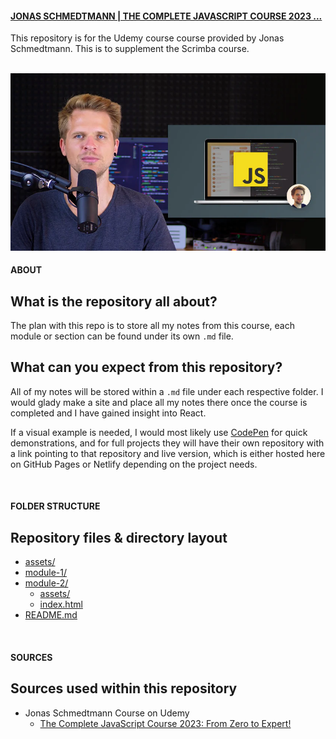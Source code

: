 #### <a href="https://www.udemy.com/course/the-complete-javascript-course/" target="_blank" alt="Scrimba's website">JONAS SCHMEDTMANN | THE COMPLETE JAVASCRIPT COURSE 2023 ...
</a> 

This repository is for the Udemy course course provided by Jonas Schmedtmann. This is to supplement the Scrimba course.

<br>

<img src="./assets/images/readme/the-complete-javascript-course.jpg" alt="Jonas looking at the camera, patiently waiting for you to finish the course, OK!">

<br>

#### ABOUT
## What is the repository all about?
The plan with this repo is to store all my notes from this course, each module or section can be found under its own `.md` file.

## What can you expect from this repository?
All of my notes will be stored within a `.md` file under each respective folder. I would glady make a site and place all my notes there once the course is completed and I have gained insight into React. 

If a visual example is needed, I would most likely use <a href="https://codepen.io/trending">CodePen</a> for quick demonstrations, and for full projects they will have their own repository with a link pointing to that repository and live version, which is either hosted here on GitHub Pages or Netlify depending on the project needs.

<br>

#### FOLDER STRUCTURE
## Repository files & directory layout

- [assets/](./assets/)
- [module-1/](./module-1/)
- [module-2/](./module-2/)
  - [assets/](./module-2/assets/)
  - [index.html](./module-2/index.html)
- [README.md](./README.md)

<br>

#### SOURCES
## Sources used within this repository

- Jonas Schmedtmann Course on Udemy
  - <a href="https://www.udemy.com/course/the-complete-javascript-course/">The Complete JavaScript Course 2023: From Zero to Expert!</a>
